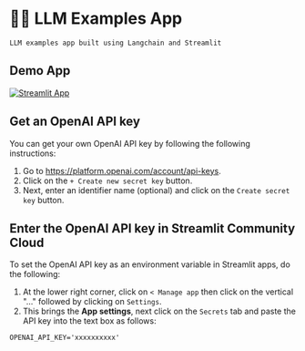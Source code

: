 # 🦜🔗 LLM Examples App

```
LLM examples app built using Langchain and Streamlit
```

## Demo App

[![Streamlit App](https://static.streamlit.io/badges/streamlit_badge_black_white.svg)](https://llm-examples.streamlit.app/)

## Get an OpenAI API key

You can get your own OpenAI API key by following the following instructions:
1. Go to https://platform.openai.com/account/api-keys.
2. Click on the `+ Create new secret key` button.
3. Next, enter an identifier name (optional) and click on the `Create secret key` button.

## Enter the OpenAI API key in Streamlit Community Cloud

To set the OpenAI API key as an environment variable in Streamlit apps, do the following:
1. At the lower right corner, click on `< Manage app` then click on the vertical "..." followed by clicking on `Settings`.
2. This brings the **App settings**, next click on the `Secrets` tab and paste the API key into the text box as follows:
```
OPENAI_API_KEY='xxxxxxxxxx'
```
